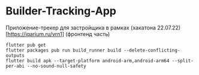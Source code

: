 # Builder-Tracking-App

Приложение-трекер для застройщика в рамках (хакатона 22.07.22)[https://iqarium.ru/vrn1] (фронтенд часть)

```
flutter pub get
flutter packages pub run build_runner build --delete-conflicting-outputs
flutter build apk --target-platform android-arm,android-arm64 --split-per-abi --no-sound-null-safety

```
